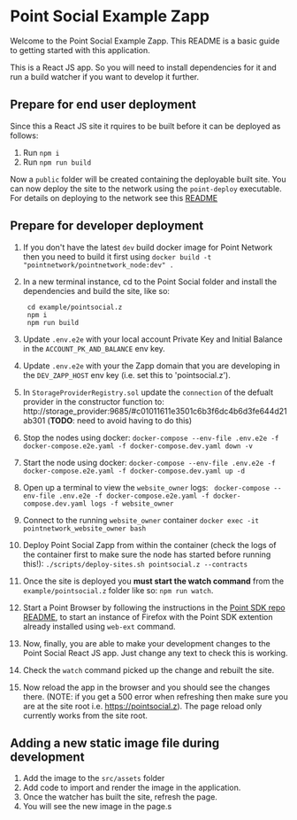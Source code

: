 # Point Social Example Zapp

Welcome to the Point Social Example Zapp. This README is a basic guide to getting started with this application.

This is a React JS app. So you will need to install dependencies for it and run a build watcher if you want to develop it further.

## Prepare for end user deployment

Since this a React JS site it rquires to be built before it can be deployed as follows:

1. Run `npm i`
2. Run `npm run build`

Now a `public` folder will be created containing the deployable built site. You can now deploy the site to the network using the `point-deploy` executable. For details on deploying to the network see this [README](../../deployspace/README.md)

## Prepare for developer deployment

1. If you don't have the latest `dev` build docker image for Point Network then you need to build it first using `docker build -t "pointnetwork/pointnetwork_node:dev" .`
1. In a new terminal instance, cd to the Point Social folder and install the dependencies and build the site, like so:

        cd example/pointsocial.z
        npm i
        npm run build

1. Update `.env.e2e` with your local account Private Key and Initial Balance in the `ACCOUNT_PK_AND_BALANCE` env key.
1. Update `.env.e2e` with your the Zapp domain that you are developing in the `DEV_ZAPP_HOST` env key (i.e. set this to 'pointsocial.z').
1. In `StorageProviderRegistry.sol` update the `connection` of the defualt provider in the constructor function to: http://storage_provider:9685/#c01011611e3501c6b3f6dc4b6d3fe644d21ab301 (**TODO**: need to avoid having to do this)
1. Stop the nodes using docker: `docker-compose --env-file .env.e2e -f docker-compose.e2e.yaml -f docker-compose.dev.yaml down -v`
1. Start the node using docker: `docker-compose --env-file .env.e2e -f docker-compose.e2e.yaml -f docker-compose.dev.yaml up -d`
1. Open up a terminal to view the `website_owner` logs: ` docker-compose --env-file .env.e2e -f docker-compose.e2e.yaml -f docker-compose.dev.yaml logs -f website_owner`
1. Connect to the running `website_owner` container `docker exec -it pointnetwork_website_owner bash`
1. Deploy Point Social Zapp from within the container (check the logs of the container first to make sure the node has started before running this!): `./scripts/deploy-sites.sh pointsocial.z --contracts`
1. Once the site is deployed you **must start the watch command** from the `example/pointsocial.z` folder like so: `npm run watch`.
1. Start a Point Browser by following the instructions in the [Point SDK repo README](https://github.com/pointnetwork/pointsdk#using-web-ext), to start an instance of Firefox with the Point SDK extention already installed using `web-ext` command.
1. Now, finally, you are able to make your development changes to the Point Social React JS app. Just change any text to check this is working.
1. Check the `watch` command picked up the change and rebuilt the site.
1. Now reload the app in the browser and you should see the changes there. (NOTE: if you get a 500 error when refreshing then make sure you are at the site root i.e. https://pointsocial.z). The page reload only currently works from the site root.

## Adding a new static image file during development

1. Add the image to the `src/assets` folder
1. Add code to import and render the image in the application.
1. Once the watcher has built the site, refresh the page.
1. You will see the new image in the page.s